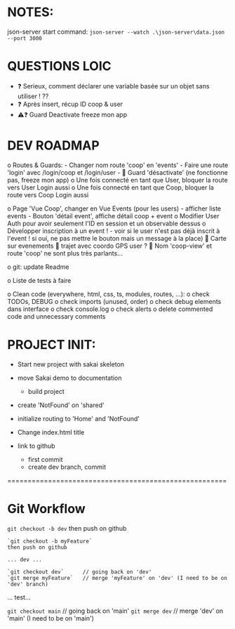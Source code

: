 # NOTES:
json-server start command:
`json-server --watch .\json-server\data.json --port 3000`


# QUESTIONS LOIC
- ❓ Serieux, comment déclarer une variable basée sur un objet sans utiliser ! ??
- ❓ Après insert, récup ID coop & user
- ⚠️❓ Guard Deactivate freeze mon app


# DEV ROADMAP
o Routes & Guards: 
	- Changer nom route 'coop' en 'events'
	- Faire une route 'login' avec /login/coop et /login/user
		- 🐛 Guard 'désactivate' (ne fonctionne pas, freeze mon app) 
		o Une fois connecté en tant que User, bloquer la route vers User Login aussi
		o Une fois connecté en tant que Coop, bloquer la route vers Coop Login aussi

o Page 'Vue Coop', changer en Vue Events (pour les users)
	- afficher liste events
	- Bouton 'détail event', affiche détail coop + event
	o Modifier User Auth pour avoir seulement l'ID en session et un observable dessus
	o Développer inscription à un event !
		- voir si le user n'est pas déjà inscrit à l'event ! si oui, ne pas mettre le bouton mais un message à la place)
	🙏 Carte sur evenements
		🙏 trajet avec coordo GPS user ?
	🙏 Nom 'coop-view' et route 'coop' ne sont plus très parlants...

o git: update Readme

o Liste de tests à faire

o Clean code (everywhere, html, css, ts, modules, routes, ...):
	o check TODOs, DEBUG
	o check imports (unused, order)
	o check debug elements dans interface
	o check console.log
	o check alerts
	o delete commented code and unnecessary comments


# PROJECT INIT: 
- Start new project with sakai skeleton
- move Sakai demo to documentation
	- build project
- create 'NotFound' on 'shared'
- initialize routing to 'Home' and 'NotFound'

- Change index.html title

- link to github
	- first commit
	- create dev branch, commit

======================================================

# Git Workflow
`git checkout -b dev`
then push on github

	`git checkout -b myFeature`
	then push on github

	... dev ...

	`git checkout dev`		// going back on 'dev'
	`git merge myFeature` 	// merge 'myFeature' on 'dev' (I need to be on 'dev' branch)

... test...

`git checkout main` 		// going back on 'main'
`git merge dev` 			// merge 'dev' on 'main' (I need to be on 'main')
